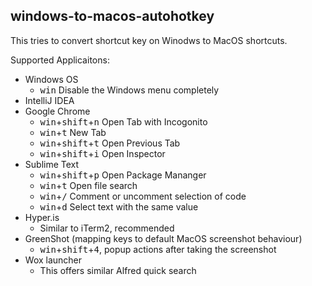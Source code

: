 ## windows-to-macos-autohotkey

This tries to convert shortcut key on Winodws to MacOS shortcuts. 

Supported Applicaitons:
 - Windows OS
   - <kbd>win</kbd> Disable the Windows menu completely
 - IntelliJ IDEA
 - Google Chrome
   - <kbd>win</kbd>+<kbd>shift</kbd>+<kbd>n</kbd> Open Tab with Incogonito
   - <kbd>win</kbd>+<kbd>t</kbd> New Tab
   - <kbd>win</kbd>+<kbd>shift</kbd>+<kbd>t</kbd> Open Previous Tab
   - <kbd>win</kbd>+<kbd>shift</kbd>+<kbd>i</kbd> Open Inspector
 - Sublime Text
   - <kbd>win</kbd>+<kbd>shift</kbd>+<kbd>p</kbd> Open Package Mananger
   - <kbd>win</kbd>+<kbd>t</kbd> Open file search
   - <kbd>win</kbd>+<kbd>/</kbd> Comment or uncomment selection of code
   - <kbd>win</kbd>+<kbd>d</kbd> Select text with the same value
 - Hyper.is
   - Similar to iTerm2, recommended
 - GreenShot (mapping keys to default MacOS screenshot behaviour)
   - <kbd>win</kbd>+<kbd>shift</kbd>+<kbd>4</kbd>, popup actions after taking the screenshot
 - Wox launcher
   - This offers similar Alfred quick search
 

